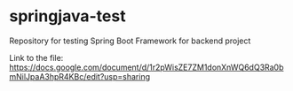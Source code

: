 # springjava-test
Repository for testing Spring Boot Framework for backend project


Link to the file:
https://docs.google.com/document/d/1r2pWisZE7ZM1donXnWQ6dQ3Ra0bmNilJpaA3hpR4KBc/edit?usp=sharing
